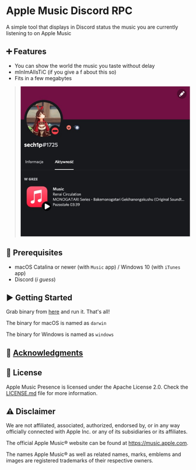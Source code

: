# Apple Music Discord RPC

A simple tool that displays in Discord status the music you are currently listening to on Apple Music

## ➕ Features

* You can show the world the music you taste without delay
* mInImAlIsTiC (if you give a f about this so)
* Fits in a few megabytes

> ![A screenshot of my Activity showing this Presence in action](./assets/screen.jpeg)

## 💾 Prerequisites

* macOS Catalina or newer (with `Music` app) / Windows 10 (with `iTunes` app)
* Discord (*i guess*)

## ▶️ Getting Started

Grab binary from [here](https://github.com/sech1p/AppleMusic_Discord_RPC/releases) and run it. That's all!

The binary for macOS is named as `darwin`

The binary for Windows is named as `windows`

## 💖 [Acknowledgments](ACKNOWLEDGMENTS.md)

## 📝 License

Apple Music Presence is licensed under the Apache License 2.0. Check the [LICENSE.md](LICENSE.md) file for more information.

## ⚠️ Disclaimer

We are not affiliated, associated, authorized, endorsed by, or in any way officially connected with Apple Inc. or any of its subsidiaries or its affiliates.

The official Apple Music® website can be found at https://music.apple.com.

The names Apple Music® as well as related names, marks, emblems and images are registered trademarks of their respective owners.

